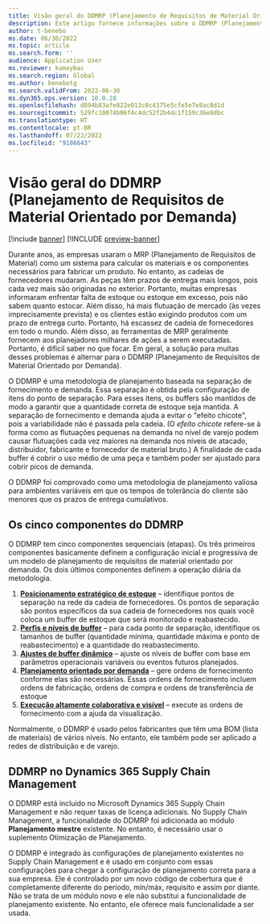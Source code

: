 ```yaml
---
title: Visão geral do DDMRP (Planejamento de Requisitos de Material Orientado por Demanda)
description: Este artigo fornece informações sobre o DDMRP (Planejamento de Requisitos de Material Orientado por Demanda), uma metodologia de planejamento baseada na separação de fornecimento e demanda.
author: t-benebo
ms.date: 06/30/2022
ms.topic: article
ms.search.form: ''
audience: Application User
ms.reviewer: kamaybac
ms.search.region: Global
ms.author: benebotg
ms.search.validFrom: 2022-06-30
ms.dyn365.ops.version: 10.0.28
ms.openlocfilehash: d894b83afe822e013c0c4375e5cfe5e7e8ac8d1d
ms.sourcegitcommit: 529fc10074b06f4c4dc52f2b4dc1f159c36e8dbc
ms.translationtype: HT
ms.contentlocale: pt-BR
ms.lasthandoff: 07/22/2022
ms.locfileid: "9186643"
---
```

# <a name="demand-driven-material-requirements-planning-ddmrp-overview"></a>Visão geral do DDMRP (Planejamento de Requisitos de Material Orientado por Demanda)

[!include [banner](../../includes/banner.md)]
[!INCLUDE [preview-banner](../../includes/preview-banner.md)]

Durante anos, as empresas usaram o MRP (Planejamento de Requisitos de Material) como um sistema para calcular os materiais e os componentes necessários para fabricar um produto. No entanto, as cadeias de fornecedores mudaram. As peças têm prazos de entrega mais longos, pois cada vez mais são originadas no exterior. Portanto, muitas empresas informaram enfrentar falta de estoque ou estoque em excesso, pois não sabem quanto estocar. Além disso, há mais flutuação de mercado (às vezes imprecisamente prevista) e os clientes estão exigindo produtos com um prazo de entrega curto. Portanto, há escassez de cadeia de fornecedores em todo o mundo. Além disso, as ferramentas de MRP geralmente fornecem aos planejadores milhares de ações a serem executadas. Portanto, é difícil saber no que focar. Em geral, a solução para muitas desses problemas é alternar para o DDMRP (Planejamento de Requisitos de Material Orientado por Demanda).

O DDMRP é uma metodologia de planejamento baseada na separação de fornecimento e demanda. Essa separação é obtida pela configuração de itens do ponto de separação. Para esses itens, os buffers são mantidos de modo a garantir que a quantidade correta de estoque seja mantida. A separação de fornecimento e demanda ajuda a evitar o "efeito chicote", pois a variabilidade não é passada pela cadeia. (O *efeito chicote* refere-se à forma como as flutuações pequenas na demanda no nível de varejo podem causar flutuações cada vez maiores na demanda nos níveis de atacado, distribuidor, fabricante e fornecedor de material bruto.) A finalidade de cada buffer é cobrir o uso médio de uma peça e também poder ser ajustado para cobrir picos de demanda.

O DDMRP foi comprovado como uma metodologia de planejamento valiosa para ambientes variáveis em que os tempos de tolerância do cliente são menores que os prazos de entrega cumulativos.

## <a name="the-five-components-of-ddmrp"></a>Os cinco componentes do DDMRP

O DDMRP tem cinco componentes sequenciais (etapas). Os três primeiros componentes basicamente definem a configuração inicial e progressiva de um modelo de planejamento de requisitos de material orientado por demanda. Os dois últimos componentes definem a operação diária da metodologia.

1. **[Posicionamento estratégico de estoque](ddmrp-inventory-positioning.md)** – identifique pontos de separação na rede da cadeia de fornecedores. Os pontos de separação são pontos específicos da sua cadeia de fornecedores nos quais você coloca um buffer de estoque que será monitorado e reabastecido.
2. **[Perfis e níveis de buffer](ddmrp-buffer-profile-and-levels.md)** – para cada ponto de separação, identifique os tamanhos de buffer (quantidade mínima, quantidade máxima e ponto de reabastecimento) e a quantidade do reabastecimento.
3. **[Ajustes de buffer dinâmico](ddmrp-buffer-profile-and-levels.md#dynamic-adjustments)** – ajuste os níveis de buffer com base em parâmetros operacionais variáveis ou eventos futuros planejados.
4. **[Planejamento orientado por demanda](ddmrp-planning.md)** – gere ordens de fornecimento conforme elas são necessárias. Essas ordens de fornecimento incluem ordens de fabricação, ordens de compra e ordens de transferência de estoque
5. **[Execução altamente colaborativa e visível](ddmrp-visual-and-collaborative-execution.md)** – execute as ordens de fornecimento com a ajuda da visualização.

Normalmente, o DDMRP é usado pelos fabricantes que têm uma BOM (lista de materiais) de vários níveis. No entanto, ele também pode ser aplicado a redes de distribuição e de varejo.

## <a name="ddmrp-in-dynamics-365-supply-chain-management"></a>DDMRP no Dynamics 365 Supply Chain Management

O DDMRP está incluído no Microsoft Dynamics 365 Supply Chain Management e não requer taxas de licença adicionais. No Supply Chain Management, a funcionalidade do DDMRP foi adicionada ao módulo **Planejamento mestre** existente. No entanto, é necessário usar o suplemento Otimização de Planejamento. 

O DDMRP é integrado às configurações de planejamento existentes no Supply Chain Management e é usado em conjunto com essas configurações para chegar à configuração de planejamento correta para a sua empresa. Ele é controlado por um novo código de cobertura que é completamente diferente do período, mín/máx, requisito e assim por diante. Não se trata de um módulo novo e ele não substitui a funcionalidade de planejamento existente. No entanto, ele oferece mais funcionalidade a ser usada.
